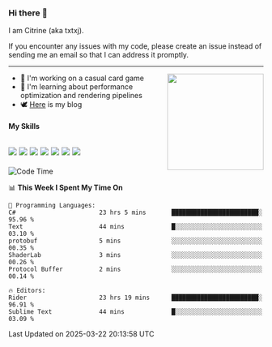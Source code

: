 ### Hi there 👋

I am Citrine (aka txtxj).

If you encounter any issues with my code, please create an issue instead of sending me an email so that I can address it promptly.

---

<img align="right" height="190" src="http://github-profile-summary-cards.vercel.app/api/cards/stats?username=txtxj&theme=vue">

- 🌱 I'm working on a casual card game
- 📖 I'm learning about performance optimization and rendering pipelines
- 🕊️ [Here](https://txtxj.top) is my blog

#### My Skills

![](https://img.shields.io/badge/Unity-000000?logo=unity&logoColor=fff)
![](https://img.shields.io/badge/C%23-239120?logo=csharp&logoColor=fff)
![](https://img.shields.io/badge/Python-3e74a2?logo=python&logoColor=fff)
![](https://img.shields.io/badge/C++-65318e?logo=cplusplus&logoColor=fff)
![](https://img.shields.io/badge/Vue-4FC08D?logo=vuedotjs&logoColor=fff)
![](https://img.shields.io/badge/Blender-f5792a?logo=blender&logoColor=fff)
![](https://img.shields.io/badge/MS%20SQL-cc2927?logo=microsoftsqlserver&logoColor=fff)
---

<!--START_SECTION:waka-->
![Code Time](http://img.shields.io/badge/Code%20Time-2%2C640%20hrs%204%20mins-blue)

📊 **This Week I Spent My Time On** 

```text
💬 Programming Languages: 
C#                       23 hrs 5 mins       ████████████████████████░   95.96 % 
Text                     44 mins             █░░░░░░░░░░░░░░░░░░░░░░░░   03.10 % 
protobuf                 5 mins              ░░░░░░░░░░░░░░░░░░░░░░░░░   00.35 % 
ShaderLab                3 mins              ░░░░░░░░░░░░░░░░░░░░░░░░░   00.26 % 
Protocol Buffer          2 mins              ░░░░░░░░░░░░░░░░░░░░░░░░░   00.14 % 

🔥 Editors: 
Rider                    23 hrs 19 mins      ████████████████████████░   96.91 % 
Sublime Text             44 mins             █░░░░░░░░░░░░░░░░░░░░░░░░   03.09 % 
```


 Last Updated on 2025-03-22 20:13:58 UTC
<!--END_SECTION:waka-->
